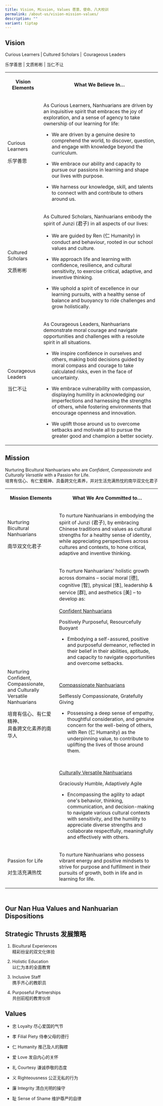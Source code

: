 ```yaml
---
title: Vision, Mission, Values 愿景、使命、八大校训
permalink: /about-us/vision-mission-values/
description: ""
variant: tiptap
---
```

<h2>Vision</h2>
<p>Curious Learners<strong> </strong>|<strong> </strong>Cultured Scholars
|<strong>&nbsp; </strong>Courageous Leaders&nbsp;&nbsp;</p>
<p>乐学善思 | 文质彬彬 | 当仁不让</p>
<table style="minWidth: 50px">
<colgroup>
<col>
<col>
</colgroup>
<tbody>
<tr>
<th rowspan="1" colspan="1">
<p>Vision Elements</p>
</th>
<th rowspan="1" colspan="1">
<p>What We Believe In…</p>
</th>
</tr>
<tr>
<td rowspan="1" colspan="1">
<p>Curious Learners</p>
<p>乐学善思</p>
<p></p>
</td>
<td rowspan="1" colspan="1">
<p>As Curious Learners, Nanhuarians are driven by an inquisitive spirit that
embraces the joy of exploration, and a sense of agency to take ownership
of our learning for life:</p>
<ul data-tight="true" class="tight">
<li>
<p>We are driven by a genuine desire to comprehend the world, to discover,
question, and engage with knowledge beyond the curriculum.</p>
</li>
<li>
<p>We embrace our ability and capacity to pursue our passions in learning
and shape our lives with purpose.</p>
</li>
<li>
<p>We harness our knowledge, skill, and talents to connect with and contribute
to others around us.</p>
</li>
</ul>
<p></p>
</td>
</tr>
<tr>
<td rowspan="1" colspan="1">
<p>Cultured Scholars</p>
<p>文质彬彬</p>
</td>
<td rowspan="1" colspan="1">
<p>As Cultured Scholars, Nanhuarians embody the spirit of Junzi (君子) in all
aspects of our lives:</p>
<ul data-tight="true" class="tight">
<li>
<p>We are guided by Ren (仁 Humanity) in conduct and behaviour, rooted in
our school values and culture.</p>
</li>
<li>
<p>We approach life and learning with confidence, resilience, and cultural
sensitivity, to exercise critical, adaptive, and inventive thinking.</p>
</li>
<li>
<p>We uphold a spirit of excellence in our learning pursuits, with a healthy
sense of balance and buoyancy to ride challenges and grow holistically.</p>
</li>
</ul>
<p></p>
</td>
</tr>
<tr>
<td rowspan="1" colspan="1">
<p>Courageous Leaders</p>
<p>当仁不让</p>
<p></p>
</td>
<td rowspan="1" colspan="1">
<p>As Courageous Leaders, Nanhuarians demonstrate moral courage and navigate
opportunities and challenges with a resolute spirit in all situations.</p>
<ul data-tight="true" class="tight">
<li>
<p>We inspire confidence in ourselves and others, making bold decisions guided
by moral compass and courage to take calculated risks, even in the face
of uncertainty.</p>
</li>
<li>
<p>We embrace vulnerability with compassion, displaying humility in acknowledging
our imperfections and harnessing the strengths of others, while fostering
environments that encourage openness and innovation.</p>
</li>
<li>
<p>We uplift those around us to overcome setbacks and motivate all to pursue
the greater good and champion a better society.</p>
</li>
</ul>
<p></p>
</td>
</tr>
</tbody>
</table>
<h2>Mission</h2>
<p>Nurturing Bicultural Nanhuarians who are <em>Confident</em>, <em>Compassionate</em> and <em>Culturally Versatile</em> with
a Passion for Life. &nbsp;
<br>培育有信心、有仁爱精神、具备跨文化素养，并对生活充满热忱的南华双文化君子</p>
<table style="minWidth: 50px">
<colgroup>
<col>
<col>
</colgroup>
<tbody>
<tr>
<th rowspan="1" colspan="1">
<p>Mission Elements</p>
</th>
<th rowspan="1" colspan="1">
<p>What We Are Committed to…</p>
</th>
</tr>
<tr>
<td rowspan="1" colspan="1">
<p>Nurturing
<br>Bicultural Nanhuarians</p>
<p>南华双文化君子</p>
<p></p>
</td>
<td rowspan="1" colspan="1">
<p>To nurture Nanhuarians in embodying the spirit of Junzi (君子), by embracing
Chinese traditions and values as cultural strengths for a healthy sense
of identity, while appreciating perspectives across cultures and contexts,
to hone critical, adaptive and inventive thinking.</p>
</td>
</tr>
<tr>
<td rowspan="1" colspan="1">
<p>Nurturing
<br>Confident, Compassionate, and Culturally Versatile Nanhuarians</p>
<p>培育有信心、有仁爱精神、
<br>具备跨文化素养的南华人</p>
<p></p>
</td>
<td rowspan="1" colspan="1">
<p>To nurture Nanhuarians’ holistic growth across domains – social moral
[德], cognitive [智], physical [体], leadership &amp; service [群], and aesthetics
[美] – to develop as:
<br>
<br><u>Confident Nanhuarians</u>
</p>
<p>Positively Purposeful, Resourcefully Buoyant</p>
<ul data-tight="true" class="tight">
<li>
<p>Embodying a self-assured, positive and purposeful demeanor, reflected
in their belief in their abilities, aptitude, and capacity to navigate
opportunities and overcome setbacks.</p>
</li>
</ul>
<p>&nbsp;</p>
<p><u>Compassionate Nanhuarians</u>
</p>
<p>Selflessly Compassionate, Gratefully Giving</p>
<ul data-tight="true" class="tight">
<li>
<p>Possessing a deep sense of empathy, thoughtful consideration, and genuine
concern for the well-being of others, with Ren (仁 Humanity) as the underpinning
value, to contribute to uplifting the lives of those around them.</p>
</li>
</ul>
<p>&nbsp;</p>
<p><u>Culturally Versatile Nanhuarians</u>
</p>
<p>Graciously Humble, Adaptively Agile</p>
<ul data-tight="true" class="tight">
<li>
<p>Encompassing the agility to adapt one's behavior, thinking, communication,
and decision-making to navigate various cultural contexts with sensitivity,
and the humility to appreciate diverse strengths and collaborate respectfully,
meaningfully and effectively with others.</p>
</li>
</ul>
</td>
</tr>
<tr>
<td rowspan="1" colspan="1">
<p>Passion for Life</p>
<p>对生活充满热忱</p>
<p></p>
</td>
<td rowspan="1" colspan="1">
<p>To nurture Nanhuarians who possess vibrant energy and positive mindsets
to strive for purpose and fulfillment in their pursuits of growth, both
in life and in learning for life.</p>
</td>
</tr>
</tbody>
</table>
<h2><br>Our Nan Hua Values and Nanhuarian Dispositions</h2>
<p></p>
<h2>Strategic Thrusts 发展策略</h2>
<ol data-tight="true" class="tight">
<li>
<p>Bicultural Experiences
<br>精彩纷呈的双文化体验
<br>
</p>
</li>
<li>
<p>Holistic Education
<br>以仁为本的全面教育
<br>
</p>
</li>
<li>
<p>Inclusive Staff
<br>携手齐心的教职员
<br>
</p>
</li>
<li>
<p>Purposeful Partnerships
<br>共创前程的教育伙伴</p>
</li>
</ol>
<p></p>
<h2>Values</h2>
<ul>
<li>
<p>忠 Loyalty 尽心爱国的气节</p>
</li>
<li>
<p>孝 Filial Piety 侍奉父母的德行</p>
</li>
<li>
<p>仁 Humanity 推己及人的胸襟</p>
</li>
<li>
<p>爱 Love 发自内心的关怀</p>
</li>
<li>
<p>礼 Courtesy 谦诚恭敬的态度</p>
</li>
<li>
<p>义 Righteousness&nbsp;公正无私的行为</p>
</li>
<li>
<p>廉 Integrity 清白光明的操守</p>
</li>
<li>
<p>耻 Sense of Shame 维护尊严的自律</p>
</li>
</ul>
<p></p>
<p></p>
<p></p>
<p></p>